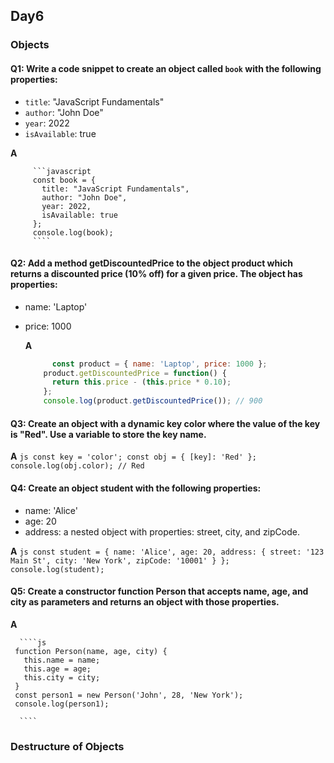 ## Day6

### Objects

   #### **Q1:** Write a code snippet to create an object called `book` with the following properties:
      
   - `title`: "JavaScript Fundamentals"
   - `author`: "John Doe"
   - `year`: 2022
   - `isAvailable`: true
     
   **A**
   
         ```javascript
         const book = {
           title: "JavaScript Fundamentals",
           author: "John Doe",
           year: 2022,
           isAvailable: true
         };
         console.log(book);
         ````
   
   #### **Q2:** Add a method getDiscountedPrice to the object product which returns a discounted price (10% off) for a given price. The object has properties:
   - name: 'Laptop'
   - price: 1000

     **A**

     ```js
           const product = { name: 'Laptop', price: 1000 };
         product.getDiscountedPrice = function() {
           return this.price - (this.price * 0.10);
         };
         console.log(product.getDiscountedPrice()); // 900

     ```
   
   #### **Q3:** Create an object with a dynamic key color where the value of the key is "Red". Use a variable to store the key name.
   
   **A**
    ```js
       const key = 'color';
       const obj = {
         [key]: 'Red'
       };
       console.log(obj.color); // Red
     ```
  
   #### **Q4:** Create an object student with the following properties:
   - name: 'Alice'
   - age: 20
   - address: a nested object with properties: street, city, and zipCode.
   
   **A**
       ```js
       const student = {
         name: 'Alice',
         age: 20,
         address: {
           street: '123 Main St',
           city: 'New York',
           zipCode: '10001'
         }
       };
       console.log(student);
       ```
   #### **Q5:** Create a constructor function Person that accepts name, age, and city as parameters and returns an object with those properties.
   
   **A**
     
      ````js
     function Person(name, age, city) {
       this.name = name;
       this.age = age;
       this.city = city;
     }
     const person1 = new Person('John', 28, 'New York');
     console.log(person1);
   
      ````
### Destructure of Objects
